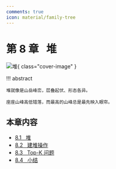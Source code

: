 ```yaml
---
comments: true
icon: material/family-tree
---
```


# 第 8 章 &nbsp; 堆

<div class="center-table" markdown>

![堆](../assets/covers/chapter_heap.jpg){ class="cover-image" }

</div>

!!! abstract

    堆就像是山岳峰峦，层叠起伏、形态各异。
    
    座座山峰高低错落，而最高的山峰总是最先映入眼帘。

## 本章内容

- [8.1 &nbsp; 堆](https://www.hello-algo.com/chapter_heap/heap/)
- [8.2 &nbsp; 建堆操作](https://www.hello-algo.com/chapter_heap/build_heap/)
- [8.3 &nbsp; Top-K 问题](https://www.hello-algo.com/chapter_heap/top_k/)
- [8.4 &nbsp; 小结](https://www.hello-algo.com/chapter_heap/summary/)
